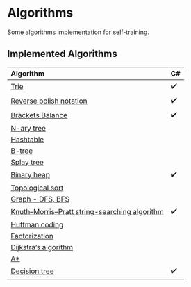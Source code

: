 # Algorithms
Some algorithms implementation for self-training.
## Implemented Algorithms

| Algorithm                                                                                         | C#                 |
|:------------------------------------------------------------------------------------------------- | ------------------ |
| [Trie](https://github.com/Sharpach/Algorithms/issues/5)                                           | :heavy_check_mark: | 
| [Reverse polish notation](https://github.com/Sharpach/Algorithms/issues/4)                        | :heavy_check_mark: | 
| [Brackets Balance](https://www.hackerrank.com/challenges/balanced-brackets/problem)               | :heavy_check_mark: |
| [N-ary tree](https://en.wikipedia.org/wiki/N-ary_tree)                                            | 
| [Hashtable](https://en.wikipedia.org/wiki/Hashtable)                                              | 
| [B-tree](https://en.wikipedia.org/wiki/B-tree)                                                    | 
| [Splay tree](https://en.wikipedia.org/wiki/Splay_tree)                                            | 
| [Binary heap](https://github.com/Sharpach/Algorithms/issues/7)                                    | :heavy_check_mark: |
| [Topological sort](https://github.com/Sharpach/Algorithms/issues/2)                               | 
| [Graph - DFS, BFS](https://github.com/Sharpach/Algorithms/issues/10)                              | 
| [Knuth–Morris–Pratt string-searching algorithm](https://github.com/Sharpach/Algorithms/issues/9)  | :heavy_check_mark:
| [Huffman coding](https://github.com/Sharpach/Algorithms/issues/1)                                 | 
| [Factorization](https://en.wikipedia.org/wiki/Factorization)                                      |
| [Dijkstra’s algorithm](https://en.wikipedia.org/wiki/Dijkstra%27s_algorithm)                      | 
| [A*](https://en.wikipedia.org/wiki/A*)                                                            | 
| [Decision tree](https://github.com/Sharpach/Algorithms/issues/6)                                  | :heavy_check_mark: |
